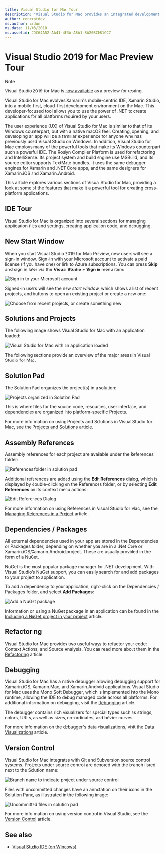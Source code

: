 ```yaml
---
title: Visual Studio for Mac Tour
description: "Visual Studio for Mac provides an integrated development environment to build .NET applications on macOS, including ASP.NET Core websites and Xamarin projects for iOS, Android, Mac, and Xamarin.Forms."
author: conceptdev
ms.author: crdun
ms.date: 11/03/2018
ms.assetid: 7DC64A52-AA41-4F3A-A8A1-8A20BCD81CC7
---
```


# Visual Studio 2019 for Mac Preview Tour

> [!NOTE]
> Visual Studio 2019 for Mac is [now available](installation.md) as a preview for testing.

Visual Studio for Mac evolves Xamarin's mobile-centric IDE, Xamarin Studio, into a mobile-first, cloud-first development environment on the Mac. This developer-focused tool allows you to use the power of .NET to create applications for all platforms required by your users.

The user experience (UX) of Visual Studio for Mac is similar to that of its Windows counterpart, but with a native macOS feel. Creating, opening, and developing an app will be a familiar experience for anyone who has previously used Visual Studio on Windows. In addition, Visual Studio for Mac employs many of the powerful tools that make its Windows counterpart such a powerful IDE. The Roslyn Compiler Platform is used for refactoring and IntelliSense. Its project system and build engine use MSBuild, and its source editor supports TextMate bundles. It uses the same debugger engines for Xamarin and .NET Core apps, and the same designers for Xamarin.iOS and Xamarin.Android.

This article explores various sections of Visual Studio for Mac, providing a look at some of the features that make it a powerful tool for creating cross-platform applications.

## IDE Tour

Visual Studio for Mac is organized into several sections for managing application files and settings, creating application code, and debugging.

## New Start Window

When you start Visual Studio 2019 for Mac Preview, new users will see a sign-in window. Sign-in with your Microsoft account to activate a paid license (if you have one) or link to Azure subscriptions. You can press **Skip** and sign in later via the **Visual Studio > Sign in** menu item:

![Sign in to your Microsoft account](media/ide-tour-2019-start-signin.png)

Signed-in users will see the new _start window_, which shows a list of recent projects, and buttons to open an existing project or create a new one:

![Choose from recent projects, or create something new](media/ide-tour-2019-start-projects.png)

## Solutions and Projects

The following image shows Visual Studio for Mac with an application loaded:

![Visual Studio for Mac with an application loaded](media/ide-tour-image17.png)

The following sections provide an overview of the major areas in Visual Studio for Mac.

## Solution Pad

The Solution Pad organizes the project(s) in a solution:

![Projects organized in Solution Pad](media/ide-tour-image18.png)

This is where files for the source code, resources, user interface, and dependencies are organized into platform-specific Projects.

For more information on using Projects and Solutions in Visual Studio for Mac, see the [Projects and Solutions](/visualstudio/mac/projects-and-solutions) article.

## Assembly References

Assembly references for each project are available under the References folder:

![References folder in solution pad](media/ide-tour-image19.png)

Additional references are added using the **Edit References** dialog, which is displayed by double-clicking on the References folder, or by selecting **Edit References** on its context menu actions:

![Edit References Dialog](media/ide-tour-image20.png)

For more information on using References in Visual Studio for Mac, see the [Managing References in a Project](/visualstudio/mac/managing-references-in-a-project) article.

## Dependencies / Packages

All external dependencies used in your app are stored in the Dependencies or Packages folder, depending on whether you are in a .Net Core or Xamarin.iOS/Xamarin.Android project. These are usually provided in the form of a NuGet.

NuGet is the most popular package manager for .NET development. With Visual Studio's NuGet support, you can easily search for and add packages to your project to application.

To add a dependency to your application, right-click on the Dependencies / Packages folder, and select **Add Packages**:

![Add a NuGet package](media/ide-tour-image21.png)

Information on using a NuGet package in an application can be found in the [Including a NuGet project in your project](/visualstudio/mac/nuget-walkthrough) article.

## Refactoring

Visual Studio for Mac provides two useful ways to refactor your code: Context Actions, and Source Analysis. You can read more about them in the [Refactoring](/visualstudio/mac/refactoring) article.

## Debugging

Visual Studio for Mac has a native debugger allowing debugging support for Xamarin.iOS, Xamarin.Mac, and Xamarin.Android applications. Visual Studio for Mac uses the Mono Soft Debugger, which is implemented into the Mono runtime, allowing the IDE to debug managed code across all platforms. For additional information on debugging, visit the [Debugging](/visualstudio/mac/debugging) article.

The debugger contains rich visualizers for special types such as strings, colors, URLs, as well as sizes, co-ordinates, and bézier curves.

For more information on the debugger's data visualizations, visit the [Data Visualizations](/visualstudio/mac/data-visualizations) article.

## Version Control

Visual Studio for Mac integrates with Git and Subversion source control systems. Projects under source control are denoted with the branch listed next to the Solution name:

![Branch name to indicate project under source control](media/ide-tour-image22.png)

Files with uncommitted changes have an annotation on their icons in the Solution Pane, as illustrated in the following image:

![Uncommitted files in solution pad](media/ide-tour-image23.png)

For more information on using version control in Visual Studio, see the [Version Control](/visualstudio/mac/version-control) article.

## See also

- [Visual Studio IDE (on Windows)](/visualstudio/ide/visual-studio-ide)
